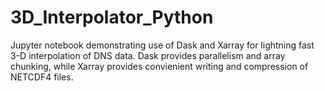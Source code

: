# 3D_Interpolator_Python
Jupyter notebook demonstrating use of Dask and Xarray for lightning fast 3-D interpolation of DNS data. Dask provides parallelism and array chunking, while Xarray provides convienient writing and compression of NETCDF4 files. 
